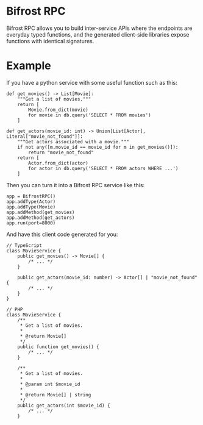 # Bifrost RPC

Bifrost RPC allows you to build inter-service APIs where the endpoints are everyday typed
functions, and the generated client-side libraries expose functions with identical signatures.

# Example

If you have a python service with some useful function such as this:

    def get_movies() -> List[Movie]:
        """Get a list of movies."""
        return [
            Movie.from_dict(movie)
            for movie in db.query('SELECT * FROM movies')
        ]

    def get_actors(movie_id: int) -> Union[List[Actor], Literal["movie_not_found"]]:
        """Get actors associated with a movie."""
        if not any([m.movie_id == movie_id for m in get_movies()]):
            return "movie_not_found"
        return [
            Actor.from_dict(actor)
            for actor in db.query('SELECT * FROM actors WHERE ...')
        ]

Then you can turn it into a Bifrost RPC service like this:

    app = BifrostRPC()
    app.addType(Actor)
    app.addType(Movie)
    app.addMethod(get_movies)
    app.addMethod(get_actors)
    app.run(port=8000)

And have this client code generated for you:

    // TypeScript
    class MovieService {
        public get_movies() -> Movie[] {
            /* ... */
        }

        public get_actors(movie_id: number) -> Actor[] | "movie_not_found" {
            /* ... */
        }
    }

    // PHP
    class MovieService {
        /**
         * Get a list of movies.
         *
         * @return Movie[]
         */
        public function get_movies() {
            /* ... */
        }

        /**
         * Get a list of movies.
         *
         * @param int $movie_id
         *
         * @return Movie[] | string
         */
        public get_actors(int $movie_id) {
            /* ... */
        }
